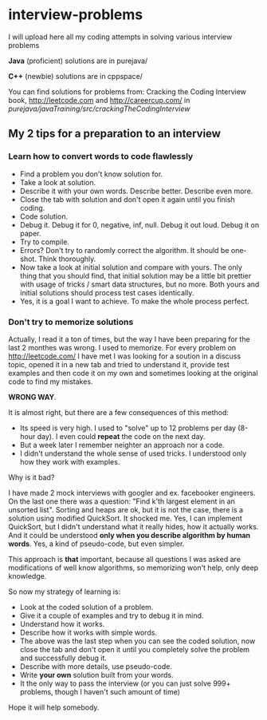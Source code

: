 # interview-problems
I will upload here all my coding attempts in solving various interview problems

**Java** (proficient) solutions are in purejava/

**C++** (newbie) solutions are in cppspace/

You can find solutions for problems from: Cracking the Coding Interview book, http://leetcode.com and http://careercup.com/ in *purejava/javaTraining/src/crackingTheCodingInterview*

## My 2 tips for a preparation to an interview

### Learn how to convert words to code flawlessly

* Find a problem you don't know solution for.
* Take a look at solution.
* Describe it with your own words. Describe better. Describe even more. 
* Close the tab with solution and don't open it again until you finish coding.
* Code solution.
* Debug it. Debug it for 0, negative, inf, null. Debug it out loud. Debug it on paper.
* Try to compile.
* Errors? Don't try to randomly correct the algorithm. It should be one-shot. Think thoroughly.
* Now take a look at initial solution and compare with yours. The only thing that you should find, that initial solution may be a little bit prettier with usage of tricks / smart data structures, but no more. Both yours and initial solutions should process test cases identically.
* Yes, it is a goal I want to achieve. To make the whole process perfect.

### Don't try to memorize solutions

Actually, I read it a ton of times, but the way I have been preparing for the last 2 monthes was wrong.
I used to memorize. For every problem on http://leetcode.com/ I have met I was looking for a soution in a discuss topic, opened it in a new tab and tried to understand it, provide test examples and then code it on my own and sometimes looking at the original code to find my mistakes.

**WRONG WAY**.

It is almost right, but there are a few consequences of this method:
* Its speed is very high. I used to "solve" up to 12 problems per day (8-hour day). I even could **repeat** the code on the next day.
* But a week later I remember neighter an approach nor a code.
* I didn't understand the whole sense of used tricks. I understood only how they work with examples.

Why is it bad?

I have made 2 mock interviews with googler and ex. facebooker engineers. On the last one there was a question: "Find k'th largest element in an unsorted list". Sorting and heaps are ok, but it is not the case, there is a solution using modified QuickSort. It shocked me. Yes, I can implement QuickSort, but I didn't understand what it really hides, how it actually works. And it could be understood **only when you describe algorithm by human words**.
Yes, a kind of pseudo-code, but even simpler.

This approach is **that** important, because all questions I was asked are modifications of well know algorithms, so memorizing won't help, only deep knowledge.

So now my strategy of learning is:
* Look at the coded solution of a problem.
* Give it a couple of examples and try to debug it in mind.
* Understand how it works.
* Describe how it works with simple words.
* The above was the last step when you can see the coded solution, now close the tab and don't open it until you completely solve the problem and successfully debug it.
* Describe with more details, use pseudo-code.
* Write **your own** solution built from your words.
* It the only way to pass the interview (or you can just solve 999+ problems, though I haven't such amount of time)

Hope it will help somebody.